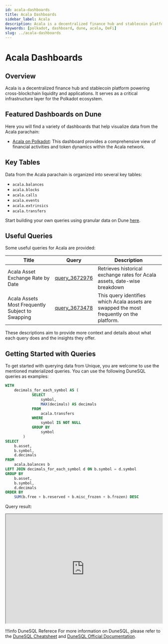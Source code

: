 ```yaml
---
id: acala-dashboards
title: Acala Dashboards
sidebar_label: Acala
description: Acala is a decentralized finance hub and stablecoin platform powering cross-blockchain
keywords: [polkadot, dashboard, dune, acala, DeFi]
slug: ../acala-dashboards
---
```


# Acala Dashboards

## Overview

Acala is a decentralized finance hub and stablecoin platform powering cross-blockchain liquidity and
applications. It serves as a critical infrastructure layer for the Polkadot ecosystem.

## Featured Dashboards on Dune

Here you will find a variety of dashboards that help visualize data from the Acala parachain:

- [Acala on Polkadot](https://dune.com/substrate/acala): This dashboard provides a comprehensive
  view of financial activities and token dynamics within the Acala network.

## Key Tables

Data from the Acala parachain is organized into several key tables:

- `acala.balances`
- `acala.blocks`
- `acala.calls`
- `acala.events`
- `acala.extrinsics`
- `acala.transfers`

Start building your own queries using granular data on Dune
[here](https://dune.com/queries?category=canonical&namespace=acala).

## Useful Queries

Some useful queries for Acala are provided:

| Title                                            | Query                                             | Description                                                                               |
| ------------------------------------------------ | ------------------------------------------------- | ----------------------------------------------------------------------------------------- |
| Acala Asset Exchange Rate by Date                | [query_3672976](https://dune.com/queries/3672976) | Retrieves historical exchange rates for Acala assets, date-wise breakdown                 |
| Acala Assets Most Frequently Subject to Swapping | [query_3673478](https://dune.com/queries/3673478) | This query identifies which Acala assets are swapped the most frequently on the platform. |

These descriptions aim to provide more context and details about what each query does and the
insights they offer.

## Getting Started with Queries

To get started with querying data from Unique, you are welcome to use the mentioned materialized
queries. You can use the following DuneSQL queries as examples:

```sql title="Acala List of Assets" showLineNumbers
WITH
    decimals_for_each_symbol AS (
            SELECT
                symbol,
                MAX(decimals) AS decimals
            FROM
                acala.transfers
            WHERE
                symbol IS NOT NULL
            GROUP BY
                symbol
        )
SELECT
    b.asset,
    b.symbol,
    d.decimals
FROM
    acala.balances b
LEFT JOIN decimals_for_each_symbol d ON b.symbol = d.symbol
GROUP BY
    b.asset,
    b.symbol,
    d.decimals
ORDER BY
    SUM(b.free + b.reserved + b.misc_frozen + b.frozen) DESC
```

Query result:

<iframe src="https://dune.com/embeds/3670410/6172755/" height="350" width="100%"></iframe>

!!!info DuneSQL Referece
    For more information on DuneSQL, please refer to the [DuneSQL Cheatsheet](../dunesql-cheatsheet.md) and [DuneSQL Official Documentation](https://docs.dune.com/query-engine/Functions-and-operators/index).


